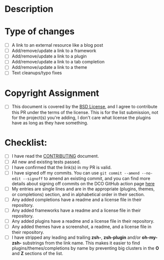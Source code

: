 <!--- Provide a general summary of your changes in the Title above -->
<!--- If you're unsure about anything in this checklist, don't hesitate to create a PR and ask. I'm happy to help! -->

# Description

<!--- Describe your changes in detail, ideally [linking](example.com) to the project/resource in this description. -->

# Type of changes

<!--- What types of changes does your submission introduce? Put an `x` in all the boxes that apply: -->

- [ ] A link to an external resource like a blog post
- [ ] Add/remove/update a link to a framework
- [ ] Add/remove/update a link to a plugin
- [ ] Add/remove/update a link to a tab completion
- [ ] Add/remove/update a link to a theme
- [ ] Text cleanups/typo fixes

# Copyright Assignment

- [ ] This document is covered by the [BSD License](https://github.com/unixorn/awesome-zsh-plugins/blob/master/LICENSE), and I agree to contribute this PR under the terms of the license. This is for the list submission, not for the project(s) you're adding, I don't care what license the plugins have as long as they have something.

# Checklist:

<!---
Go over all the following points, and put an `x` in all the boxes that apply.

You only need to check the box for completions/plugins/themes if you added something in those categories
-->

- [ ] I have read the [CONTRIBUTING](https://github.com/unixorn/awesome-zsh-plugins/blob/main/Contributing.md) document.
- [ ] All new and existing tests passed.
- [ ] I have confirmed that the link(s) in my PR is valid.
- [ ] I have signed off my commits. You can use `git commit --amend --no-edit --signoff` to amend an existing commit, and you can find more details about signing off commits on the DCO GitHub action page [here](https://probot.github.io/apps/dco/)
- [ ] My entries are single lines and are in the appropriate (plugins, themes, or completions) section, and in alphabetical order in their section.
- [ ] Any added completions have a readme and a license file in their repository.
- [ ] Any added frameworks have a readme and a license file in their repository.
- [ ] Any added plugins have a readme and a license file in their repository.
- [ ] Any added themes have a screenshot, a readme, and a license file in their repository.
- [ ] I have stripped any leading and trailing **zsh-**, **zsh-plugin** and/or **oh-my-zsh-** substrings from the link name. This makes it easier to find plugins/themes/completions by name by preventing big clusters in the **O** and **Z** sections of the list.